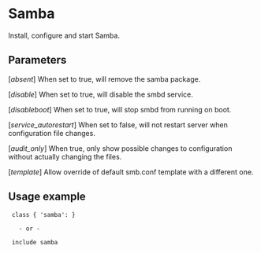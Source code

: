  # Samba

Install, configure and start Samba.

## Parameters

 [*absent*]
   When set to true, will remove the samba package.

 [*disable*]
   When set to true, will disable the smbd service.

 [*disableboot*]
   When set to true, will stop smbd from running on boot.

 [*service_autorestart*]
   When set to false, will not restart server when configuration file changes.

 [*audit_only*]
   When true, only show possible changes to configuration without actually
   changing the files.

 [*template*]
   Allow override of default smb.conf template with a different one.

 ## Usage example

```
 class { 'samba': }

   - or -

 include samba
```
